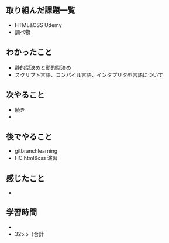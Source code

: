 ## 取り組んだ課題一覧
- HTML&CSS Udemy
- 調べ物
## わかったこと
- 静的型決めと動的型決め
- スクリプト言語、コンパイル言語、インタプリタ型言語について
## 次やること
- 続き
-
## 後でやること
- gitbranchlearning
- HC html&css 演習
## 感じたこと
- 
## 学習時間
- 
- 325.5（合計